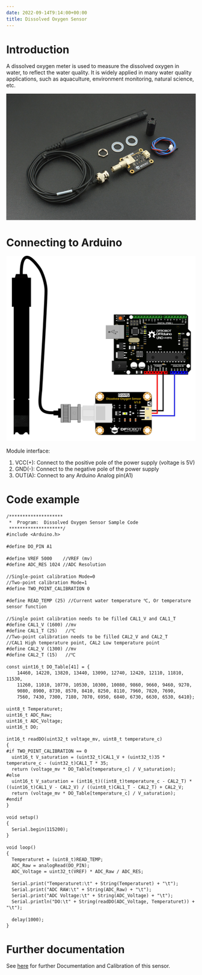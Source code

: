 ```yaml
---
date: 2022-09-14T9:14:00+00:00
title: Dissolved Oxygen Sensor
---
```


# Introduction

A dissolved oxygen meter is used to measure the dissolved oxygen in water, to reflect the water quality. It is widely applied in many water quality applications, such as aquaculture, environment monitoring, natural science, etc.
                    
![DO](img/DO.jpg)


                 
# Connecting to Arduino

![SEN0237](img/SEN0237.jpg)

Module interface:
1. VCC(+): Connect to the positive pole of the power supply (voltage is 5V)
2. GND(-): Connect to the negative pole of the power supply
3. OUT(A): Connect to any Arduino Analog pin(A1)
                    
# Code example

``` Arduino
/********************
 *  Program:  Dissolved Oxygen Sensor Sample Code
 ********************/
#include <Arduino.h>

#define DO_PIN A1

#define VREF 5000    //VREF (mv)
#define ADC_RES 1024 //ADC Resolution

//Single-point calibration Mode=0
//Two-point calibration Mode=1
#define TWO_POINT_CALIBRATION 0

#define READ_TEMP (25) //Current water temperature ℃, Or temperature sensor function

//Single point calibration needs to be filled CAL1_V and CAL1_T
#define CAL1_V (1600) //mv
#define CAL1_T (25)   //℃
//Two-point calibration needs to be filled CAL2_V and CAL2_T
//CAL1 High temperature point, CAL2 Low temperature point
#define CAL2_V (1300) //mv
#define CAL2_T (15)   //℃

const uint16_t DO_Table[41] = {
    14460, 14220, 13820, 13440, 13090, 12740, 12420, 12110, 11810, 11530,
    11260, 11010, 10770, 10530, 10300, 10080, 9860, 9660, 9460, 9270,
    9080, 8900, 8730, 8570, 8410, 8250, 8110, 7960, 7820, 7690,
    7560, 7430, 7300, 7180, 7070, 6950, 6840, 6730, 6630, 6530, 6410};

uint8_t Temperaturet;
uint16_t ADC_Raw;
uint16_t ADC_Voltage;
uint16_t DO;

int16_t readDO(uint32_t voltage_mv, uint8_t temperature_c)
{
#if TWO_POINT_CALIBRATION == 0
  uint16_t V_saturation = (uint32_t)CAL1_V + (uint32_t)35 * temperature_c - (uint32_t)CAL1_T * 35;
  return (voltage_mv * DO_Table[temperature_c] / V_saturation);
#else
  uint16_t V_saturation = (int16_t)((int8_t)temperature_c - CAL2_T) * ((uint16_t)CAL1_V - CAL2_V) / ((uint8_t)CAL1_T - CAL2_T) + CAL2_V;
  return (voltage_mv * DO_Table[temperature_c] / V_saturation);
#endif
}

void setup()
{
  Serial.begin(115200);
}

void loop()
{
  Temperaturet = (uint8_t)READ_TEMP;
  ADC_Raw = analogRead(DO_PIN);
  ADC_Voltage = uint32_t(VREF) * ADC_Raw / ADC_RES;

  Serial.print("Temperaturet:\t" + String(Temperaturet) + "\t");
  Serial.print("ADC RAW:\t" + String(ADC_Raw) + "\t");
  Serial.print("ADC Voltage:\t" + String(ADC_Voltage) + "\t");
  Serial.println("DO:\t" + String(readDO(ADC_Voltage, Temperaturet)) + "\t");

  delay(1000);
}
```

# Further documentation

See [here](https://wiki.dfrobot.com/Gravity__Analog_Dissolved_Oxygen_Sensor_SKU_SEN0237) for further Documentation and Calibration of this sensor.